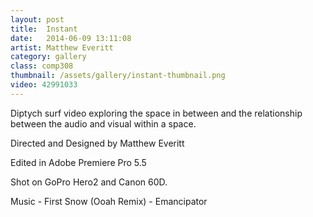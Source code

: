 ```yaml
---
layout: post
title:  Instant
date:   2014-06-09 13:11:08
artist: Matthew Everitt
category: gallery
class: comp308
thumbnail: /assets/gallery/instant-thumbnail.png
video: 42991033
---
```


Diptych surf video exploring the space in between and the relationship between the audio and visual within a space.

Directed and Designed by Matthew Everitt

Edited in Adobe Premiere Pro 5.5

Shot on GoPro Hero2 and Canon 60D.

Music - First Snow (Ooah Remix) - Emancipator